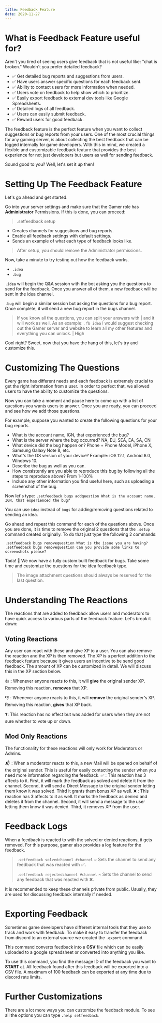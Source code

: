 ```yaml
---
title: Feedback Feature
date: 2020-11-27
---
```


# What is Feedback Feature useful for?

Aren't you tired of seeing users give feedback that is not useful like: "chat is broken." Wouldn't you prefer detailed feedback?

- ✅ Get detailed bug reports and suggestions from users.
- ✅ Have users answer specific questions for each feedback sent.
- ✅ Ability to contact users for more information when needed.
- ✅ Users vote on feedback to help show which to prioritize.
- ✅ Easily export feedback to external dev tools like Google Spreadsheets.
- ✅ Detailed logs of all feedback.
- ✅ Users can easily submit feedback.
- ✅ Reward users for good feedback.

The feedback feature is the perfect feature when you want to collect suggestions or bug reports from your users. One of the most crucial things for any gaming server, is about collecting the best feedback that can be logged internally for game developers. With this in mind, we created a flexible and customizable feedback feature that provides the best experience for not just developers but users as well for sending feedback.

Sound good to you? Well, let's set it up then!

# Setting Up The Feedback Feature

Let's go ahead and get started.

Go into your server settings and make sure that the Gamer role has **Administrator** Permissions. If this is done, you can proceed:

> .setfeedback setup

- Creates channels for suggestions and bug reports.
- Enable all feedback settings with default settings.
- Sends an example of what each type of feedback looks like.

> After setup, you should remove the Administrator permissions.

Now, take a minute to try testing out how the feedback works.

- `.idea`
- `.bug`

`.idea` will begin the Q&A session with the bot asking you the questions to send for the feedback. Once you answer all of them, a new feedback will be sent in the idea channel.

`.bug` will begin a similar session but asking the questions for a bug report. Once complete, it will send a new bug report in the bugs channel.

> If you know all the questions, you can split your answers with | and it will work as well. As an example:
> `.fb idea` I would suggest checking out the Gamer server and website to learn all my other features and everything you can unlock. | High

Cool right? Sweet, now that you have the hang of this, let's try and customize this.

# Customizing The Questions

Every game has different needs and each feedback is extremely crucial to get the right information from a user. In order to perfect that, we allowed users to have the ability to customize the questions.

Now you can take a moment and pause here to come up with a list of questions you wants users to answer. Once you are ready, you can proceed and see how we add those questions.

For example, suppose you wanted to create the following questions for your bug reports.

- What is the account name, IGN, that experienced the bug?
- What is the server where the bug occurred? NA, EU, SEA, EA, SA, CN
- What device did the bug happen on? Phone + Phone Model, iPhone X, Samsung Galaxy Note 8, etc.
- What's the OS version of your device? Example: iOS 12.1, Android 8.0, Windows 10.
- Describe the bug as well as you can.
- How consistently are you able to reproduce this bug by following all the steps to reproduce above? From 1-100%
- Include any other information you find useful here, such as uploading a screenshot of the bug.

Now let's type:
`.setfeedback bugs addquestion What is the account name, IGN, that experienced the bug?`

You can use `idea` instead of `bugs` for adding/removing questions related to sending an idea.

Go ahead and repeat this command for each of the questions above. Once you are done, it is time to remove the original 2 questions that the `.setup` command created originally. To do that just type the following 2 commands:

```shell
.setfeedback bugs removequestion What is the issue you are having?
.setfeedback bugs removequestion Can you provide some links to screenshots please?
```

Tada! :tada: We now have a fully custom built feedback for bugs. Take some time and customize the questions for the idea feedback type.

> The image attachment questions should always be reserved for the last question.

# Understanding The Reactions

The reactions that are added to feedback allow users and moderators to have quick access to various parts of the feedback feature. Let's break it down:

## Voting Reactions

Any user can react with these and give XP to a user. You can also remove the reaction and the XP is then removed. The XP is a perfect addition to the feedback feature because it gives users an incentive to be send good feedback. The amount of XP can be customized in detail. We will discuss this in the XP section below.

👍 : Whenever anyone reacts to this, it will **give** the original sender XP. Removing this reaction, **removes** that XP.

👎 : Whenever anyone reacts to this, it will **remove** the original sender's XP. Removing this reaction, **gives** that XP back.

❓: This reaction has no effect but was added for users when they are not sure whether to vote up or down.

## Mod Only Reactions

The functionality for these reactions will only work for Moderators or Admins.

📬 : When a moderator reacts to this, a new Mail will be opened on behalf of the original sender. This is useful for easily contacting the sender when you need more information regarding the feedback.
✅ : This reaction has 3 affects to it. First, it will mark the feedback as solved and delete it from the channel. Second, it will send a Direct Message to the original sender letting them know it was solved. Third it grants them bonus XP as well.
❌ : This reaction has 3 affects to it as well. It marks the feedback as denied and deletes it from the channel. Second, it will send a message to the user letting them know it was denied. Third, it removes XP from the user.

# Feedback Logs

When a feedback is reacted to with the solved or denied reactions, it gets removed. For this purpose, gamer also provides a log feature for the feedback.

> `.setfeedback solvedchannel #channel` ~ Sets the channel to send any feedback that was reacted with ✅.
>
> `.setfeedback rejectedchannel #channel` ~ Sets the channel to send any feedback that was reacted with ❌.

It is recommended to keep these channels private from public. Usually, they are used for discussing feedback internally if needed.

# Exporting Feedback

Sometimes game developers have different internal tools that they use to track and work with feedback. To make it easy to transfer the feedback from discord to an external source we created the `.export` command.

This command converts feedback into a **CSV** file which can be easily uploaded to a google spreadsheet or converted into anything you like.

To use this command, you find the message ID of the feedback you want to **START** at. All feedback found after this feedback will be exported into a CSV file. A maximum of 100 feedback can be exported at any time due to discord rate limits.

# Further Customizations

There are a lot more ways you can customize the feedback module. To see all the options you can type `.help setfeedback`.
